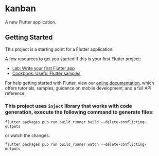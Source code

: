 # kanban

A new Flutter application.

## Getting Started

This project is a starting point for a Flutter application.

A few resources to get you started if this is your first Flutter project:

- [Lab: Write your first Flutter app](https://flutter.dev/docs/get-started/codelab)
- [Cookbook: Useful Flutter samples](https://flutter.dev/docs/cookbook)

For help getting started with Flutter, view our
[online documentation](https://flutter.dev/docs), which offers tutorials,
samples, guidance on mobile development, and a full API reference.

### This project uses `inject` library that works with code generation, execute the following command to generate files:
```
flutter packages pub run build_runner build --delete-conflicting-outputs
```

or watch the changes.

```
flutter packages pub run build_runner watch --delete-conflicting-outputs
```
